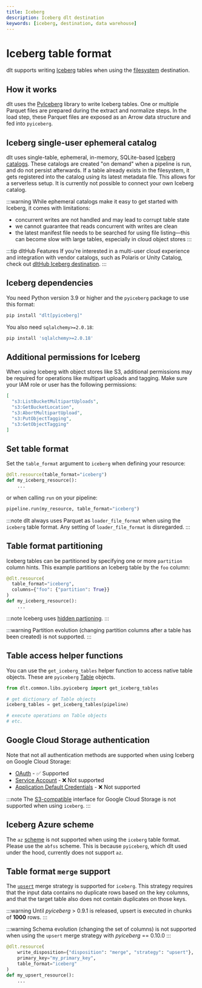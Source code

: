 ```yaml
---
title: Iceberg
description: Iceberg dlt destination
keywords: [iceberg, destination, data warehouse]
---
```


# Iceberg table format
dlt supports writing [Iceberg](https://iceberg.apache.org/) tables when using the [filesystem](./filesystem.md) destination.

## How it works
dlt uses the [PyIceberg](https://py.iceberg.apache.org/) library to write Iceberg tables. One or multiple Parquet files are prepared during the extract and normalize steps. In the load step, these Parquet files are exposed as an Arrow data structure and fed into `pyiceberg`.

## Iceberg single-user ephemeral catalog
dlt uses single-table, ephemeral, in-memory, SQLite-based [Iceberg catalogs](https://iceberg.apache.org/terms/#catalog). These catalogs are created "on demand" when a pipeline is run, and do not persist afterwards. If a table already exists in the filesystem, it gets registered into the catalog using its latest metadata file. This allows for a serverless setup. It is currently not possible to connect your own Iceberg catalog.

:::warning
While ephemeral catalogs make it easy to get started with Iceberg, it comes with limitations:
- concurrent writes are not handled and may lead to corrupt table state
- we cannot guarantee that reads concurrent with writes are clean
- the latest manifest file needs to be searched for using file listing—this can become slow with large tables, especially in cloud object stores
:::

:::tip dltHub Features
If you're interested in a multi-user cloud experience and integration with vendor catalogs, such as Polaris or Unity Catalog, check out [dltHub Iceberg destination](https://info.dlthub.com/waiting-list).
:::

## Iceberg dependencies

You need Python version 3.9 or higher and the `pyiceberg` package to use this format:

```sh
pip install "dlt[pyiceberg]"
```

You also need `sqlalchemy>=2.0.18`:

```sh
pip install 'sqlalchemy>=2.0.18'
```
## Additional permissions for Iceberg

When using Iceberg with object stores like S3, additional permissions may be required for operations like multipart uploads and tagging. Make sure your IAM role or user has the following permissions:

```json
[
  "s3:ListBucketMultipartUploads",
  "s3:GetBucketLocation",
  "s3:AbortMultipartUpload",
  "s3:PutObjectTagging",
  "s3:GetObjectTagging"
]
```

## Set table format

Set the `table_format` argument to `iceberg` when defining your resource:

```py
@dlt.resource(table_format="iceberg")
def my_iceberg_resource():
    ...
```

or when calling `run` on your pipeline:

```py
pipeline.run(my_resource, table_format="iceberg")
```

:::note
dlt always uses Parquet as `loader_file_format` when using the `iceberg` table format. Any setting of `loader_file_format` is disregarded.
:::

## Table format partitioning
Iceberg tables can be partitioned by specifying one or more `partition` column hints. This example partitions an Iceberg table by the `foo` column:

```py
@dlt.resource(
  table_format="iceberg",
  columns={"foo": {"partition": True}}
)
def my_iceberg_resource():
    ...
```

:::note
Iceberg uses [hidden partioning](https://iceberg.apache.org/docs/latest/partitioning/).
:::

:::warning
Partition evolution (changing partition columns after a table has been created) is not supported.
:::

## Table access helper functions
You can use the `get_iceberg_tables` helper function to access native table objects. These are `pyiceberg` [Table](https://py.iceberg.apache.org/reference/pyiceberg/table/#pyiceberg.table.Table) objects.

```py
from dlt.common.libs.pyiceberg import get_iceberg_tables

# get dictionary of Table objects
iceberg_tables = get_iceberg_tables(pipeline)

# execute operations on Table objects
# etc.
```

## Google Cloud Storage authentication

Note that not all authentication methods are supported when using Iceberg on Google Cloud Storage:

- [OAuth](../destinations/bigquery.md#oauth-20-authentication) - ✅ Supported
- [Service Account](bigquery.md#setup-guide) - ❌ Not supported
- [Application Default Credentials](bigquery.md#using-default-credentials) - ❌ Not supported

:::note
The [S3-compatible](./filesystem.md#using-s3-compatible-storage) interface for Google Cloud Storage is not supported when using `iceberg`.
:::

## Iceberg Azure scheme
The `az` [scheme](./filesystem.md#supported-schemes) is not supported when using the `iceberg` table format. Please use the `abfss` scheme. This is because `pyiceberg`, which dlt used under the hood, currently does not support `az`.

## Table format `merge` support
The [`upsert`](../../general-usage/merge-loading.md#upsert-strategy) merge strategy is supported for `iceberg`. This strategy requires that the input data contains no duplicate rows based on the key columns, and that the target table also does not contain duplicates on those keys. 

:::warning
Until _pyiceberg_ > 0.9.1 is released, upsert is executed in chunks of **1000** rows. 
:::

:::warning
Schema evolution (changing the set of columns) is not supported when using the `upsert` merge strategy with _pyiceberg_ == 0.10.0
:::

```py
@dlt.resource(
    write_disposition={"disposition": "merge", "strategy": "upsert"},
    primary_key="my_primary_key",
    table_format="iceberg"
)
def my_upsert_resource():
    ...
```
